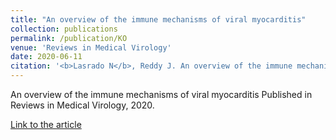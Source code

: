 ```yaml
---
title: "An overview of the immune mechanisms of viral myocarditis"
collection: publications
permalink: /publication/KO
venue: 'Reviews in Medical Virology'
date: 2020-06-11
citation: '<b>Lasrado N</b>, Reddy J. An overview of the immune mechanisms of viral myocarditis. Rev Med Virol. 2020;e2131. https://doi.org/10.1002/rmv.2131'
---
```


An overview of the immune mechanisms of viral myocarditis
Published in Reviews in Medical Virology, 2020.

[Link to the article](https://onlinelibrary.wiley.com/doi/10.1002/rmv.2131)
